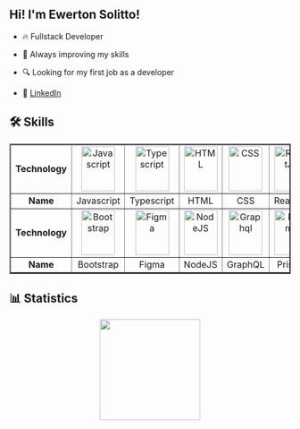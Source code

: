 ## Hi! I'm Ewerton Solitto! 

- 🔥 Fullstack Developer

- 🚀 Always improving my skills

- 🔍 Looking for my first job as a developer

- 💬 [LinkedIn](https://www.linkedin.com/in/ewerton-solitto/)

## 🛠️ Skills

<table align='center' border='2'>
  <tr></tr>
   <tr>
    <td align='center'><Strong>Technology</strong></td>
    <td align='center'><img alt="Javascript" width="60em" height="80em" src="https://cdn.jsdelivr.net/gh/devicons/devicon/icons/javascript/javascript-plain.svg" /></td>
    <td align='center'><img alt="Typescript" width="60em" height="80em" src="https://cdn.jsdelivr.net/gh/devicons/devicon/icons/typescript/typescript-original.svg" /></td>
    <td align='center'><img alt="HTML" width="60em" height="80em" src="https://cdn.jsdelivr.net/gh/devicons/devicon/icons/html5/html5-original.svg" /></td>
    <td align='center'><img alt="CSS" width="60em" height="80em" src="https://cdn.jsdelivr.net/gh/devicons/devicon/icons/css3/css3-original.svg" /></td>
    <td align='center'><img alt="ReactJS" width="60em" height="80em" src="https://cdn.jsdelivr.net/gh/devicons/devicon/icons/react/react-original.svg" /></td>
    <td align='center'><img alt="TailwindCSS" width="60em" height="80em" src="https://cdn.jsdelivr.net/gh/devicons/devicon/icons/tailwindcss/tailwindcss-plain.svg" /></td>
    <td align='center'><img alt="Sass" width="60em" height="80em" src="https://cdn.jsdelivr.net/gh/devicons/devicon/icons/sass/sass-original.svg" /></td>
  </tr>
  <tr>
    <td align='center'><Strong>Name</strong></td>
    <td align='center'>Javascript</td>
    <td align='center'>Typescript</td>
    <td align='center'>HTML</td>
    <td align='center'>CSS</td>
    <td align='center'>ReactJS</td>
    <td align='center'>TailwindCSS</td>
    <td align='center'>Sass</td>
  </tr>
  <tr>
    <td align='center'><Strong>Technology</strong></td>
    <td align='center'><img alt="Bootstrap" width="60em" height="80em" src="https://cdn.jsdelivr.net/gh/devicons/devicon/icons/bootstrap/bootstrap-original.svg" /></td>
    <td align='center'><img alt="Figma" width="60em" height="80em" src="https://cdn.jsdelivr.net/gh/devicons/devicon/icons/figma/figma-original.svg" /></td>
    <td align='center'><img alt="NodeJS" width="60em" height="80em" src="https://cdn.jsdelivr.net/gh/devicons/devicon/icons/nodejs/nodejs-original.svg" /></td>
    <td align='center'><img alt="Graphql" width="60em" height="80em" src="https://cdn.jsdelivr.net/gh/devicons/devicon/icons/graphql/graphql-plain.svg" /></td>
    <td align='center'> <img alt="Prisma" width="60em" height="80em" src="https://www.svgrepo.com/show/374002/prisma.svg"/></td>
    <td align='center'><img alt="MongoDB" width="60em" height="80em" src="https://cdn.jsdelivr.net/gh/devicons/devicon/icons/mongodb/mongodb-original.svg" /></td>
    <td align='center'><img src="https://cdn.jsdelivr.net/gh/devicons/devicon/icons/docker/docker-plain.svg" /></td>
  </tr>
  <tr>
    <td align='center'><Strong>Name</strong></td>
    <td align='center'>Bootstrap</td>
    <td align='center'>Figma</td>
    <td align='center'>NodeJS</td>
    <td align='center'>GraphQL</td>
    <td align='center'>Prisma</td>
    <td align='center'>MongoDB</td>
    <td align='center'>Docker</td>
  </tr>
</table>

## 📊 Statistics

<p align='center'>
  <a href="https://github.com/EwertonSolitto">
  <img height='180em' src="https://github-readme-stats.vercel.app/api/top-langs/?username=ewertonsolitto&show_icons=true&bg_color=207AAC,272D3F,0F1621,&langs_count=10&hide=Shell,Javascript&layout=compact&hide_border=true&text_color=7FADEB&title_color=207AAC"/>
  </a>
</p>
